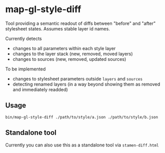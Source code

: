 # map-gl-style-diff

Tool providing a semantic readout of diffs between "before" and "after" stylesheet states. Assumes stable layer id names.

Currently detects

- changes to all parameters within each style layer
- changes to the layer stack (new, removed, moved layers)
- changes to sources (new, removed, updated sources)

To be implemented

- changes to stylesheet parameters outside `layers` and `sources`
- detecting renamed layers (in a way beyond showing them as removed and immediately readded)

## Usage

`bin/map-gl-style-diff ./path/to/style/a.json ./path/to/style/b.json`

## Standalone tool

Currently you can also use this as a standalone tool via `stamen-diff.html`
